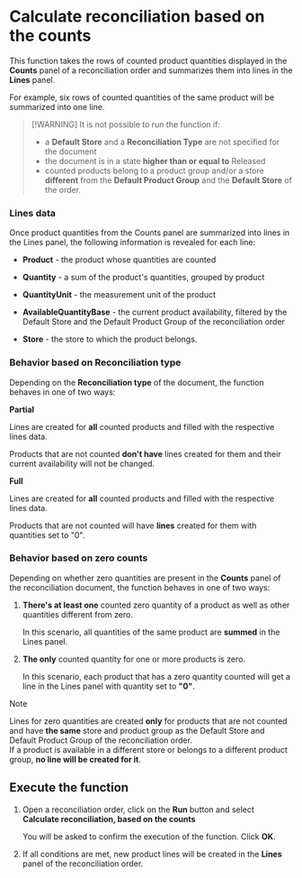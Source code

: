 # Calculate reconciliation based on the counts

This function takes the rows of counted product quantities displayed in the **Counts** panel of a reconciliation order and summarizes them into lines in the **Lines** panel.

For example, six rows of counted quantities of the same product will be summarized into one line.

> [!WARNING] It is not possible to run the function if:
> * a **Default Store** and a **Reconciliation Type** are not specified for the document
> * the document is in a state **higher than or equal to** Released  <br>
> * counted products belong to a product group and/or a store **different** from the **Default Product Group** and the **Default Store** of the order.

### Lines data

Once product quantities from the Counts panel are summarized into lines in the Lines panel, the following information is revealed for each line:

* **Product** - the product whose quantities are counted

* **Quantity** - a sum of the product's quantities, grouped by product

* **QuantityUnit** - the measurement unit of the product

* **AvailableQuantityBase** - the current product availability, filtered by the Default Store and the Default Product Group of the reconciliation order 

* **Store** - the store to which the product belongs.

### Behavior based on Reconciliation type

Depending on the **Reconciliation type** of the document, the function behaves in one of two ways:

**Partial** 

Lines are created for **all** counted products and filled with the respective lines data.

Products that are not counted **don't have** lines created for them and their current availability will not be changed.
  
**Full**

Lines are created for **all** counted products and filled with the respective lines data.

Products that are not counted will have **lines** created for them with quantities set to "0".

### Behavior based on zero counts

Depending on whether zero quantities are present in the **Counts** panel of the reconciliation document, the function behaves in one of two ways:

1. **There's at least one** counted zero quantity of a product as well as other quantities different from zero.

   In this scenario, all quantities of the same product are **summed** in the Lines panel. 
  
2. **The only** counted quantity for one or more products is zero.

   In this scenario, each product that has a zero quantity counted will get a line in the Lines panel with quantity set to **"0"**.

> [!NOTE]
> Lines for zero quantities are created **only** for products that are not counted and have **the same** store and product group as the Default Store and Default Product Group of the reconciliation order. <br>
> If a product is available in a different store or belongs to a different product group, **no line will be created for it**.

## Execute the function

1. Open a reconciliation order, click on the **Run** button and select **Calculate reconciliation, based on the counts**

   You will be asked to confirm the execution of the function. Click **OK**.

2. If all conditions are met, new product lines will be created in the **Lines** panel of the reconciliation order.

